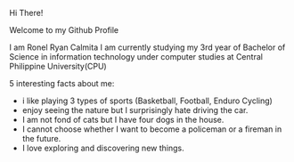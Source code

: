 Hi There! 

Welcome to my Github Profile 

I am Ronel Ryan Calmita 
I am currently studying my 3rd year of Bachelor of Science in information technology under computer studies at Central Philippine University(CPU)

5 interesting facts about me:
* i like playing 3 types of sports (Basketball, Football, Enduro Cycling)
* enjoy seeing the nature but I surprisingly hate driving the car.
* I am not fond of cats but I have four dogs in the house.
* I cannot choose whether I want to become a policeman or a fireman in the future.
* I love exploring and discovering new things.
